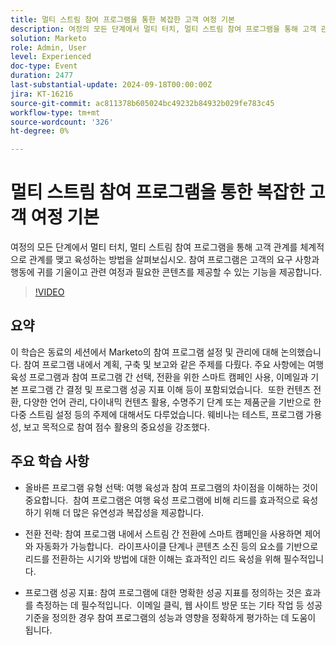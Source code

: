 ```yaml
---
title: 멀티 스트림 참여 프로그램을 통한 복잡한 고객 여정 기본
description: 여정의 모든 단계에서 멀티 터치, 멀티 스트림 참여 프로그램을 통해 고객 관계를 체계적으로 관계를 맺고 육성하는 방법을 살펴보십시오. 참여 프로그램은 고객의 요구 사항과 행동에 귀를 기울이고 관련 여정과 필요한 콘텐츠를 제공할 수 있는 기능을 제공합니다.
solution: Marketo
role: Admin, User
level: Experienced
doc-type: Event
duration: 2477
last-substantial-update: 2024-09-18T00:00:00Z
jira: KT-16216
source-git-commit: ac811378b605024bc49232b84932b029fe783c45
workflow-type: tm+mt
source-wordcount: '326'
ht-degree: 0%

---
```



# 멀티 스트림 참여 프로그램을 통한 복잡한 고객 여정 기본

여정의 모든 단계에서 멀티 터치, 멀티 스트림 참여 프로그램을 통해 고객 관계를 체계적으로 관계를 맺고 육성하는 방법을 살펴보십시오. 참여 프로그램은 고객의 요구 사항과 행동에 귀를 기울이고 관련 여정과 필요한 콘텐츠를 제공할 수 있는 기능을 제공합니다.

>[!VIDEO](https://video.tv.adobe.com/v/3434490/?learn=on)

## 요약

이 학습은 동료의 세션에서 Marketo의 참여 프로그램 설정 및 관리에 대해 논의했습니다. 참여 프로그램 내에서 계획, 구축 및 보고와 같은 주제를 다뤘다. 주요 사항에는 여행 육성 프로그램과 참여 프로그램 간 선택, 전환을 위한 스마트 캠페인 사용, 이메일과 기본 프로그램 간 결정 및 프로그램 성공 지표 이해 등이 포함되었습니다. &#x200B; 또한 컨텐츠 전환, 다양한 언어 관리, 다이내믹 컨텐츠 활용, 수명주기 단계 또는 제품군을 기반으로 한 다중 스트림 설정 등의 주제에 대해서도 다루었습니다. 웨비나는 테스트, 프로그램 가용성, 보고 목적으로 참여 점수 활용의 중요성을 강조했다. &#x200B;

## 주요 학습 사항

* 올바른 프로그램 유형 선택: 여행 육성과 참여 프로그램의 차이점을 이해하는 것이 중요합니다. &#x200B; 참여 프로그램은 여행 육성 프로그램에 비해 리드를 효과적으로 육성하기 위해 더 많은 유연성과 복잡성을 제공합니다. &#x200B;

* 전환 전략: 참여 프로그램 내에서 스트림 간 전환에 스마트 캠페인을 사용하면 제어와 자동화가 가능합니다. &#x200B; 라이프사이클 단계나 콘텐츠 소진 등의 요소를 기반으로 리드를 전환하는 시기와 방법에 대한 이해는 효과적인 리드 육성을 위해 필수적입니다.

* 프로그램 성공 지표: 참여 프로그램에 대한 명확한 성공 지표를 정의하는 것은 효과를 측정하는 데 필수적입니다. &#x200B; 이메일 클릭, 웹 사이트 방문 또는 기타 작업 등 성공 기준을 정의한 경우 참여 프로그램의 성능과 영향을 정확하게 평가하는 데 도움이 됩니다. &#x200B;
